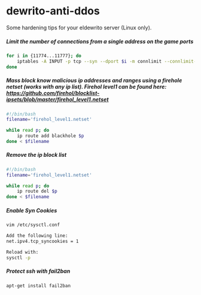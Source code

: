 # dewrito-anti-ddos
Some hardening tips for your eldewrito server (Linux only).


##### Limit the number of connections from a single address on the game ports
```bash
for i in {11774...11777}; do 
    iptables -A INPUT -p tcp --syn --dport $i -m connlimit --connlimit-above 3 -j DROP;
done
```


##### Mass block know malicious ip addresses and ranges using a firehole netset (works with any ip list). Firehol level1 can be found here: https://github.com/firehol/blocklist-ipsets/blob/master/firehol_level1.netset
```bash
#!/bin/bash
filename='firehol_level1.netset'

while read p; do
    ip route add blackhole $p
done < $filename
```


##### Remove the ip block list
```bash
#!/bin/bash
filename='firehol_level1.netset'

while read p; do
    ip route del $p
done < $filename
```

##### Enable Syn Cookies
```bash
vim /etc/sysctl.conf

Add the following line:
net.ipv4.tcp_syncookies = 1

Reload with:
sysctl -p
```

##### Protect ssh with fail2ban
```bash
apt-get install fail2ban
```
